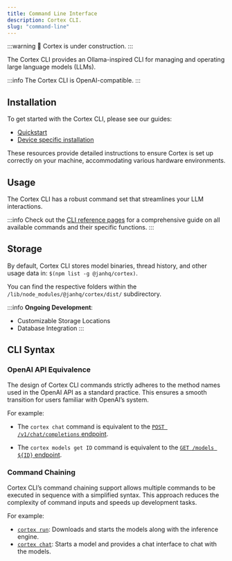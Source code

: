 ```yaml
---
title: Command Line Interface
description: Cortex CLI.
slug: "command-line"
---
```


:::warning
🚧 Cortex is under construction.
:::

The Cortex CLI provides an Ollama-inspired CLI for managing and operating large language models (LLMs).

:::info
The Cortex CLI is OpenAI-compatible.
:::

## Installation

To get started with the Cortex CLI, please see our guides:

- [Quickstart](/docs/quickstart)
- [Device specific installation](/docs/category/installation)

These resources provide detailed instructions to ensure Cortex is set up correctly on your machine, accommodating various hardware environments.

## Usage

The Cortex CLI has a robust command set that streamlines your LLM interactions.

:::info
Check out the [CLI reference pages](/docs/cli) for a comprehensive guide on all available commands and their specific functions.
:::

## Storage

By default, Cortex CLI stores model binaries, thread history, and other usage data in:
`$(npm list -g @janhq/cortex)`.

You can find the respective folders within the `/lib/node_modules/@janhq/cortex/dist/` subdirectory.

:::info
**Ongoing Development**:

- Customizable Storage Locations
- Database Integration
  :::

## CLI Syntax
### OpenAI API Equivalence

The design of Cortex CLI commands strictly adheres to the method names used in the OpenAI API as a standard practice. This ensures a smooth transition for users familiar with OpenAI’s system.

For example:

- The `cortex chat` command is equivalent to the [`POST /v1/chat/completions` endpoint](/docs/cli/chat).

- The `cortex models get ID` command is equivalent to the [`GET /models ${ID}` endpoint](/docs/cli/models).

### Command Chaining

Cortex CLI’s command chaining support allows multiple commands to be executed in sequence with a simplified syntax. This approach reduces the complexity of command inputs and speeds up development tasks.

For example:

- [`cortex run`](/docs/cli/run): Downloads and starts the models along with the inference engine.
- [`cortex chat`](/docs/cli/chat): Starts a model and provides a chat interface to chat with the models.